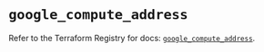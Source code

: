 # `google_compute_address`

Refer to the Terraform Registry for docs: [`google_compute_address`](https://registry.terraform.io/providers/hashicorp/google-beta/5.29.0/docs/resources/google_compute_address).
